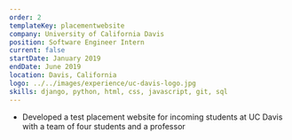 ```yaml
---
order: 2
templateKey: placementwebsite
company: University of California Davis
position: Software Engineer Intern
current: false
startDate: January 2019
endDate: June 2019
location: Davis, California
logo: ../../images/experience/uc-davis-logo.jpg
skills: django, python, html, css, javascript, git, sql
---
```


- Developed a test placement website for incoming students at UC Davis with a team of four students and a professor 
